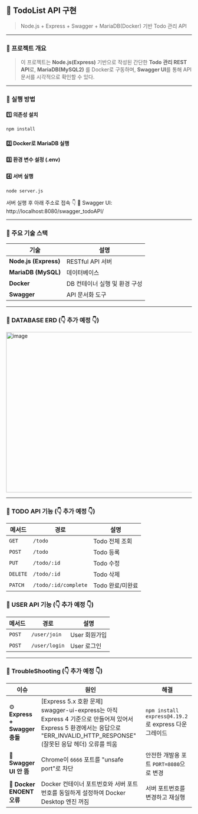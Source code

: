 ## 📝 TodoList API 구현
> Node.js + Express + Swagger + MariaDB(Docker) 기반 Todo 관리 API
---

### 📘 프로젝트 개요
>이 프로젝트는 **Node.js(Express)** 기반으로 작성된 간단한 **Todo 관리 REST API**로,
>**MariaDB(MySQL2)** 를 Docker로 구동하며, **Swagger UI**를 통해 API 문서를 시각적으로 확인할 수 있다.
---
### 🚀 실행 방법

#### 1️⃣ 의존성 설치
```bash
npm install
```
#### 2️⃣ Docker로 MariaDB 실행

#### 3️⃣ 환경 변수 설정 (.env)

#### 4️⃣ 서버 실행
```bash
node server.js
```

서버 실행 후 아래 주소로 접속 👇
📍 Swagger UI: http://localhost:8080/swagger_todoAPI/

---
### 🧩 주요 기술 스택
| 기술                    | 설명             |
| --------------------- | -------------- |
| **Node.js (Express)** | RESTful API 서버 |
| **MariaDB (MySQL)**   | 데이터베이스         |
| **Docker** | DB 컨테이너 실행 및 환경 구성 |
| **Swagger**           | API 문서화 도구     |
---
### 🔧 DATABASE ERD (👇 추가 예정 👇)

<img width="796" height="435" alt="image" src="https://github.com/user-attachments/assets/c809681b-95b4-47dc-878c-1629811edc6b" />

---

### 🔧 TODO API 기능 (👇 추가 예정 👇)
| 메서드      | 경로          | 설명         |
| -------- | ----------- | ---------- |
| `GET`   | `/todo`     | Todo 전체 조회 |
| `POST`   | `/todo`     | Todo 등록    |
| `PUT`    | `/todo/:id` | Todo 수정    |
| `DELETE`   | `/todo/:id`     | Todo 삭제  |
| `PATCH`   | `/todo/:id/complete`  | Todo 완료/미완료  |

### 🔧 USER API 기능 (👇 추가 예정 👇)
| 메서드      | 경로          | 설명         |
| -------- | ----------- | ---------- |
| `POST`   | `/user/join`     | User 회원가입 |
| `POST`   | `/user/login`    | User 로그인   |

---
### 🧠 TroubleShooting (👇 추가 예정 👇)
| 이슈                          | 원인                    | 해결                                              |
| --------------------------- | --------------------- | ----------------------------------------------- |
| ⚙️ **Express + Swagger 충돌** | [Express 5.x 호환 문제]<br> swagger-ui-express는 아직 Express 4 기준으로 만들어져 있어서  Express 5 환경에서는 응답으로 "ERR_INVALID_HTTP_RESPONSE" (잘못된 응답 헤더) 오류를 띄움 | `npm install express@4.19.2` 로 express 다운그레이드  |
| 🚫 **Swagger UI 안 뜸**       | Chrome이 `6666` 포트를 "unsafe port"로 차단 | 안전한 개발용 포트 `PORT=8080`으로 변경  |                                             |
| 🐋 **Docker ENOENT 오류**     | Docker 컨테이너 포트번호와 서버 포트번호를 동일하게 설정하여 Docker Desktop 엔진 꺼짐  | 서버 포트번호를 변경하고 재실행   |
